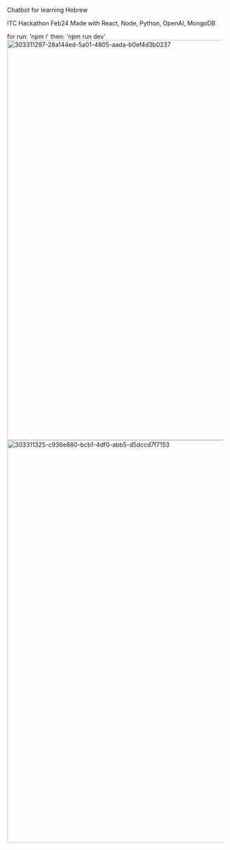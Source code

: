 Chatbot for learning Hebrew

ITC Hackathon Feb24
Made with React, Node, Python, OpenAI, MongoDB

for run: 'npm i' then: 'npm run dev'
<img width="933" alt="303311297-28a144ed-5a01-4805-aada-b0ef4d3b0237" src="https://github.com/yobns/ChitChat/assets/132787980/b4326a64-9152-4806-b983-df01c87bae12">
<img width="939" alt="303311325-c936e880-bcb1-4df0-abb5-d5dccd7f7153" src="https://github.com/yobns/ChitChat/assets/132787980/00050e79-1447-4cd8-8b6a-54982a930271">
